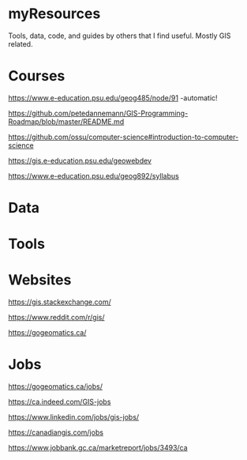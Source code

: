 # myResources
Tools, data, code, and guides by others that I find useful. Mostly GIS related.

# Courses

https://www.e-education.psu.edu/geog485/node/91 -automatic!

https://github.com/petedannemann/GIS-Programming-Roadmap/blob/master/README.md

https://github.com/ossu/computer-science#introduction-to-computer-science

https://gis.e-education.psu.edu/geowebdev

https://www.e-education.psu.edu/geog892/syllabus

# Data

# Tools

# Websites

https://gis.stackexchange.com/

https://www.reddit.com/r/gis/

https://gogeomatics.ca/

# Jobs

https://gogeomatics.ca/jobs/

https://ca.indeed.com/GIS-jobs

https://www.linkedin.com/jobs/gis-jobs/

https://canadiangis.com/jobs

https://www.jobbank.gc.ca/marketreport/jobs/3493/ca
